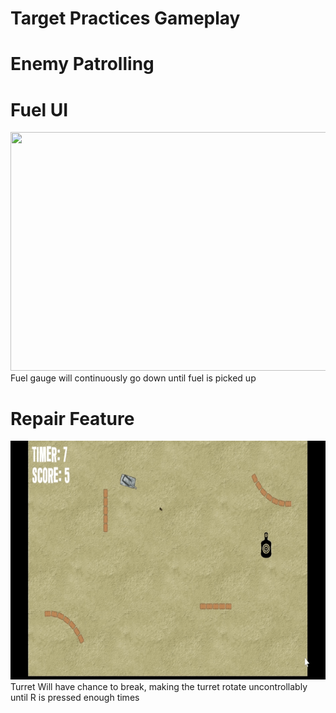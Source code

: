 # Target Practices Gameplay



# Enemy Patrolling
# Fuel UI
<img src="Gifs/fuel.gif" width="678" height="382"/>
Fuel gauge will continuously go down until fuel is picked up

# Repair Feature
<img src="Gifs/Repair feature.gif" width="678" height="382"/>
Turret Will have chance to break, making the turret rotate uncontrollably until R is pressed enough times 

